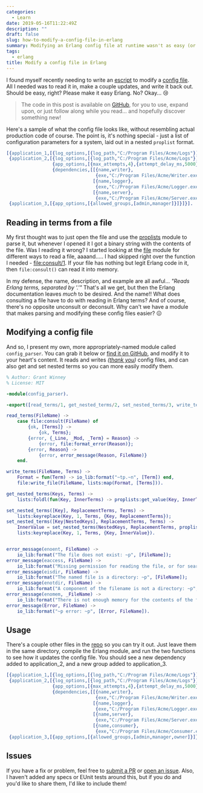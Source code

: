 ```yaml
---
categories:
  - Learn
date: 2019-05-16T11:22:49Z
description: ""
draft: false
slug: how-to-modify-a-config-file-in-erlang
summary: Modifying an Erlang config file at runtime wasn't as easy (or obvious) as I'd thought it'd be. So I wrote a script to hopefully make it easier.
tags:
  - erlang
title: Modify a config file in Erlang
---
```

I found myself recently needing to write an [escript](http://erlang.org/doc/man/escript.html) to modify a [config file](https://www.erlang.org/docs/19/man/config). All I needed was to read it in, make a couple updates, and write it back out. Should be easy, right? Please make it easy Erlang. No? Okay... 😢

> The code in this post is available on <a href="https://github.com/grantwinney/BlogCodeSamples/tree/master/Languages/Erlang/ConfigFileModifier">GitHub</a>, for you to use, expand upon, or just follow along while you read... and hopefully discover something new!

Here's a sample of what the config file looks like, without resembling actual production code of course. The point is, it's nothing special - just a list of configuration parameters for a system, laid out in a nested `proplist` format.

```erlang
[{application_1,[{log_options,[{log_path,"C:/Program Files/Acme/Logs"}]}]},
 {application_2,[{log_options,[{log_path,"C:/Program Files/Acme/Logs"}]},
                 {app_options,[{max_attempts,4},{attempt_delay_ms,5000}]},
                 {dependencies,[[{name,writer},
                                 {exe,"C:/Program Files/Acme/Writer.exe"}],
                                [{name,logger},
                                 {exe,"C:/Program Files/Acme/Logger.exe"}],
                                [{name,server},
                                 {exe,"C:/Program Files/Acme/Server.exe"}]]}]},
 {application_3,[{app_options,[{allowed_groups,[admin,manager]}]}]}].
```

## Reading in terms from a file

My first thought was to just open the file and use the [proplists](http://erlang.org/doc/man/proplists.html) module to parse it, but whenever I opened it I got a binary string with the contents of the file. Was I reading it wrong? I started looking at the [file](http://erlang.org/doc/man/file.html) module for different ways to read a file, aaaand..... I had skipped right over the function I needed - [file:consult/1](http://erlang.org/doc/man/file.html#consult-1). If your file has nothing but legit Erlang code in it, then `file:consult()` can read it into memory.

In my defense, the name, description, and example are all awful... _"Reads Erlang terms, separated by '.'"_ That's all we get, but then the Erlang documentation leaves _much_ to be desired. And the name!! What does consulting a file have to do with reading in Erlang terms? And of course, there's no opposite unconsult or deconsult. Why can't we have a module that makes parsing and modifying these config files easier? 😖

## Modifying a config file

And so, I present my own, more appropriately-named module called `config_parser`. You can grab it below or [find it on GitHub](https://github.com/grantwinney/BlogCodeSamples/tree/master/Languages/Erlang/ConfigFileModifier), and modify it to your heart's content. It reads and writes _([thank you](https://zxq9.com/archives/1021))_ config files, and can also get and set nested terms so you can more easily modify them.

```erlang
% Author: Grant Winney
% License: MIT

-module(config_parser).

-export([read_terms/1, get_nested_terms/2, set_nested_terms/3, write_terms/2]).

read_terms(FileName) ->
    case file:consult(FileName) of
        {ok, [Terms]} ->
            {ok, Terms};
        {error, {_Line, _Mod, _Term} = Reason} ->
            {error, file:format_error(Reason)};
        {error, Reason} ->
            {error, error_message(Reason, FileName)}
    end.

write_terms(FileName, Terms) ->
    Format = fun(Term) -> io_lib:format("~tp.~n", [Term]) end,
    file:write_file(FileName, lists:map(Format, [Terms])).

get_nested_terms(Keys, Terms) ->
    lists:foldl(fun(Key, InnerTerms) -> proplists:get_value(Key, InnerTerms) end, Terms, Keys).

set_nested_terms([Key], ReplacementTerms, Terms) ->
    lists:keyreplace(Key, 1, Terms, {Key, ReplacementTerms});
set_nested_terms([Key|NestedKeys], ReplacementTerms, Terms) ->
    InnerValue = set_nested_terms(NestedKeys, ReplacementTerms, proplists:get_value(Key, Terms)),
    lists:keyreplace(Key, 1, Terms, {Key, InnerValue}).


error_message(enoent, FileName) ->
    io_lib:format("The file does not exist: ~p", [FileName]);
error_message(eaccess, FileName) ->
    io_lib:format("Missing permission for reading the file, or for searching one of the parent directories: ~p", [FileName]);
error_message(eisdir, FileName) ->
    io_lib:format("The named file is a directory: ~p", [FileName]);
error_message(enotdir, FileName) ->
    io_lib:format("A component of the filename is not a directory: ~p", [FileName]);
error_message(enomem, _FileName) ->
    io_lib:format("There is not enough memory for the contents of the file.");
error_message(Error, FileName) ->
    io_lib:format("~p error: ~p", [Error, FileName]).
```

## Usage

There's a couple other files in the [repo](https://github.com/grantwinney/BlogCodeSamples/tree/master/Languages/Erlang/ConfigFileModifier) so you can try it out. Just leave them in the same directory, compile the Erlang module, and run the two functions to see how it updates the config file. You should see a new dependency added to application_2, and a new group added to application_3.

```erlang
[{application_1,[{log_options,[{log_path,"C:/Program Files/Acme/Logs"}]}]},
 {application_2,[{log_options,[{log_path,"C:/Program Files/Acme/Logs"}]},
                 {app_options,[{max_attempts,4},{attempt_delay_ms,5000}]},
                 {dependencies,[[{name,writer},
                                 {exe,"C:/Program Files/Acme/Writer.exe"}],
                                [{name,logger},
                                 {exe,"C:/Program Files/Acme/Logger.exe"}],
                                [{name,server},
                                 {exe,"C:/Program Files/Acme/Server.exe"}],
                                [{name,consumer},
                                 {exe,"C:/Program Files/Acme/Consumer.exe"}]]}]},
 {application_3,[{app_options,[{allowed_groups,[admin,manager,owner]}]}]}].
```

## Issues

If you have a fix or problem, feel free to [submit a PR](https://github.com/grantwinney/BlogCodeSamples/pulls) or [open an issue](https://github.com/grantwinney/BlogCodeSamples/issues/new?title=Issue%20regarding%20Erlang%20config%20file%20script). Also, I haven't added any specs or EUnit tests around this, but if you do and you'd like to share them, I'd like to include them!
